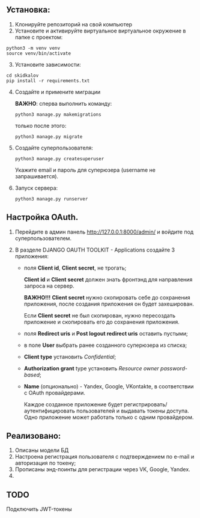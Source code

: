 ## Установка:
1. Клонируйте репозиторий на свой компьютер
2. Установите и активируйте виртуальное виртуальное окружение в папке с проектом:
```
python3 -m venv venv
source venv/bin/activate
```
3. Установите зависимости:
```
cd skidkalov
pip install -r requirements.txt
```

4. Создайте и примените миграции

    **ВАЖНО**: сперва выполнить команду:

    `python3 manage.py makemigrations`

    только после этого:
   
    `python3 manage.py migrate`

5. Создайте суперпользователя:

   `python3 manage.py createsuperuser`

   Укажите email и пароль для суперюзера (username не запрашивается).
  
6. Запуск сервера:

    `python3 manage.py runserver`

## Настройка OAuth.

1. Перейдите в админ панель http://127.0.0.1:8000/admin/ и войдите под суперпользователем.

2. В разделе DJANGO OAUTH TOOLKIT - Applications создайте 3 приложения:

   - поля **Client id**, **Client secret**, не трогать;
     
     **Client id** и **Client secret** должен знать фронтэнд для направления запроса на сервер.

     **ВАЖНО!!!** **Client secret** нужно скопировать себе до сохранения приложения, после создания приложения он будет захеширован.

     Если **Client secret** не был скопирован, нужно пересоздать приложение и скопировать его до сохранения приложения.
  
   - поля **Redirect uris** и **Post logout redirect uris** оставить пустыми;
  
   - в поле **User** выбрать ранее созданного суперюзера из списка;
  
   - **Client type** установить *Confidential*;
  
   - **Authorization grant** type установить *Resource owner password-based*;
  
   - **Name** (опционально) - Yandex, Google, VKontakte, в соответствии с OAuth провайдерами.

     Каждое созданное приложение будет регистрировать/аутентифицировать пользователей и выдавать токены доступа. Одно приложение может работать только с одним провайдером.
     

     
## Реализовано:
1. Описаны модели БД
2. Настроена регистрация пользователя с подтверждением по e-mail и авторизация по токену;
3. Прописаны энд-поинты для регистрации через VK, Google, Yandex.
4. 
## TODO
Подключить JWT-токены
